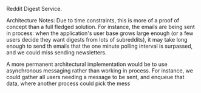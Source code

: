 Reddit Digest Service.

Architecture Notes:
Due to time constraints, this is more of a proof of concept than a full fledged solution. For instance, the emails are being sent in process: when the application's user base grows large enough (or a few users decide they want digests from lots of subreddits), it may take long enough to send th emails that the one minute polling interval is surpassed, and we could miss sending newsletters. 

A more permanent architectural implementation would be to use asynchronous messaging rather than working in process. For instance, we could gather all users needing a message to be sent, and enqueue that data, where another process could pick the mess